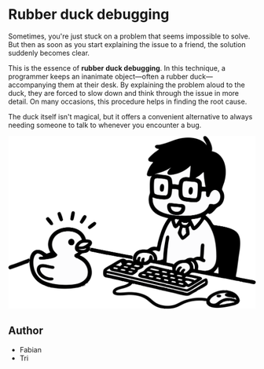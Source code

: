 <!-- BEGIN TITLE -->
# Rubber duck debugging
<!-- END TITLE -->

<!-- BEGIN BODY -->
Sometimes, you're just stuck on a problem that seems impossible to solve. But then as soon as you start explaining the issue to a friend, the solution suddenly becomes clear.

This is the essence of **rubber duck debugging**. In this technique, a programmer keeps an inanimate object—often a rubber duck—accompanying them at their desk. By explaining the problem aloud to the duck, they are forced to slow down and think through the issue in more detail. On many occasions, this procedure helps in finding the root cause.

The duck itself isn't magical, but it offers a convenient alternative to always needing someone to talk to whenever you encounter a bug.
<!-- END BODY -->

![Rubber Duck Debbuging](./figures/image-0-1-rubber_duck.svg)

## Author
<!-- BEGIN AUTHOR -->
- Fabian
- Tri
<!-- END AUTHOR -->
